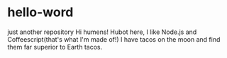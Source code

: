 # hello-word
just another repository
Hi humens!
Hubot here, I like Node.js and Coffeescript(that's what I'm made of!)
I have tacos on the moon and find them far superior to Earth tacos.
